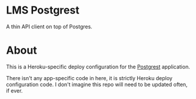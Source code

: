 # LMS Postgrest
A thin API client on top of Postgres.

# About
This is a Heroku-specific deploy configuration for the [Postgrest](https://postgrest.com/en/v4.4/) application.

There isn't any app-specific code in here, it is strictly Heroku deploy configuration code. I don't imagine this repo will need to be updated often, if ever.
